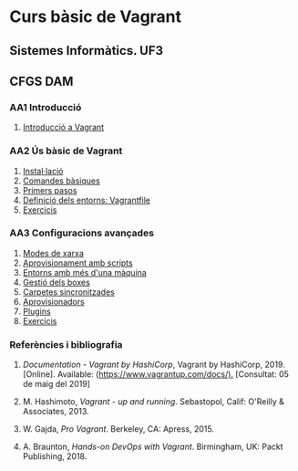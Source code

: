 # Curs bàsic de Vagrant

## Sistemes Informàtics. UF3

## CFGS DAM

### AA1 Introducció

1. [Introducció a Vagrant](AA1)

### AA2 Ús bàsic de Vagrant

1. [Instal·lació](AA2/T1)
1. [Comandes bàsiques](AA2/T2)
1. [Primers pasos](AA2/T3)
1. [Definició dels entorns: Vagrantfile](AA2/T4)
1. [Exercicis](AA2/X)

### AA3 Configuracions avançades

1. [Modes de xarxa](AA3/T1)
1. [Aprovisionament amb scripts](AA3/T2)
1. [Entorns amb més d'una màquina](AA3/T3)
1. [Gestió dels boxes](AA3/T4)
1. [Carpetes sincronitzades](AA3/T5)
1. [Aprovisionadors](AA3/T6)
1. [Plugins](AA3/T7)
1. [Exercicis](AA3/X)

### Referències i bibliografia

1. *Documentation - Vagrant by HashiCorp*, Vagrant by HashiCorp, 2019. [Online]. Available: (<https://www.vagrantup.com/docs/).> [Consultat: 05 de maig del 2019]

1. M. Hashimoto, *Vagrant - up and running*. Sebastopol, Calif: O'Reilly & Associates, 2013.

1. W. Gajda, *Pro Vagrant*. Berkeley, CA: Apress, 2015.

1. A. Braunton, *Hands-on DevOps with Vagrant*. Birmingham, UK: Packt Publishing, 2018.